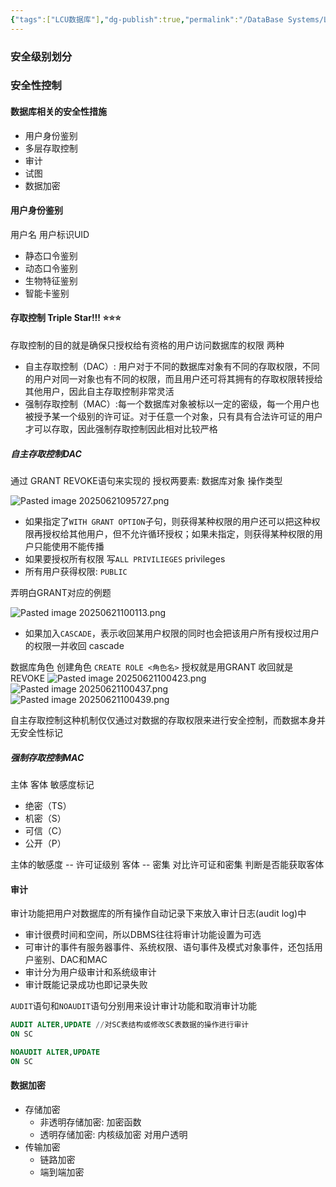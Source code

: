 ```yaml
---
{"tags":["LCU数据库"],"dg-publish":true,"permalink":"/DataBase Systems/LCU Database System/第四章 数据库安全性/","dgPassFrontmatter":true,"noteIcon":"","created":"2025-06-21T09:43:07.541+08:00","updated":"2025-06-21T14:19:15.109+08:00"}
---
```


### 安全级别划分

### 安全性控制
#### 数据库相关的安全性措施
- 用户身份鉴别
- 多层存取控制
- 审计
- 试图
- 数据加密

#### 用户身份鉴别
用户名 用户标识UID
- 静态口令鉴别
- 动态口令鉴别
- 生物特征鉴别
- 智能卡鉴别

#### 存取控制 Triple Star!!! ⭐⭐⭐
存取控制的目的就是确保只授权给有资格的用户访问数据库的权限 两种
- 自主存取控制（DAC）: 用户对于不同的数据库对象有不同的存取权限，不同的用户对同一对象也有不同的权限，而且用户还可将其拥有的存取权限转授给其他用户，因此自主存取控制非常灵活
- 强制存取控制（MAC）:每一个数据库对象被标以一定的密级，每一个用户也被授予某一个级别的许可证。对于任意一个对象，只有具有合法许可证的用户才可以存取，因此强制存取控制因此相对比较严格

##### 自主存取控制DAC
通过 GRANT REVOKE语句来实现的
授权两要素: 数据库对象 操作类型

![Pasted image 20250621095727.png](/img/user/accessory/Pasted%20image%2020250621095727.png)
- 如果指定了`WITH GRANT OPTION`子句，则获得某种权限的用户还可以把这种权限再授权给其他用户，但不允许循环授权；如果未指定，则获得某种权限的用户只能使用不能传播
- 如果要授权所有权限 写`ALL PRIVILIEGES` privileges
- 所有用户获得权限: `PUBLIC`

弄明白GRANT对应的例题

![Pasted image 20250621100113.png](/img/user/accessory/Pasted%20image%2020250621100113.png)
- 如果加入`CASCADE`，表示收回某用户权限的同时也会把该用户所有授权过用户的权限一并收回  cascade

数据库角色
创建角色 `CREATE ROLE <角色名>`
授权就是用GRANT 收回就是REVOKE
![Pasted image 20250621100423.png](/img/user/accessory/Pasted%20image%2020250621100423.png)
![Pasted image 20250621100437.png](/img/user/accessory/Pasted%20image%2020250621100437.png)
![Pasted image 20250621100439.png](/img/user/accessory/Pasted%20image%2020250621100439.png)

自主存取控制这种机制仅仅通过对数据的存取权限来进行安全控制，而数据本身并无安全性标记

##### 强制存取控制MAC
主体 客体
敏感度标记
- 绝密（TS）
- 机密（S）
- 可信（C）
- 公开（P）

主体的敏感度 -- 许可证级别
客体 -- 密集
对比许可证和密集 判断是否能获取客体

#### 审计
审计功能把用户对数据库的所有操作自动记录下来放入审计日志(audit log)中
- 审计很费时间和空间，所以DBMS往往将审计功能设置为可选
- 可审计的事件有服务器事件、系统权限、语句事件及模式对象事件，还包括用户鉴别、DAC和MAC
- 审计分为用户级审计和系统级审计
- 审计既能记录成功也即记录失败

`AUDIT`语句和`NOAUDIT`语句分别用来设计审计功能和取消审计功能
```sql
AUDIT ALTER,UPDATE //对SC表结构或修改SC表数据的操作进行审计
ON SC

NOAUDIT ALTER,UPDATE
ON SC
```

#### 数据加密
- 存储加密
	- 非透明存储加密: 加密函数
	- 透明存储加密: 内核级加密 对用户透明
- 传输加密
	- 链路加密
	- 端到端加密


